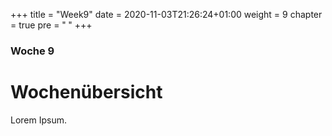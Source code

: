 +++
title = "Week9"
date = 2020-11-03T21:26:24+01:00
weight = 9
chapter = true
pre = "<b> </b>"
+++

### Woche 9

# Wochenübersicht

Lorem Ipsum.